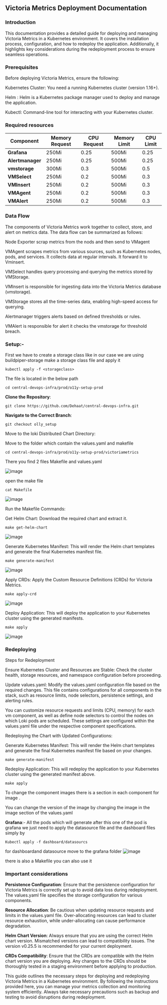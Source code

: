 ## Victoria Metrics Deployment Documentation
### Introduction
This documentation provides a detailed guide for deploying and managing Victoria Metrics in a Kubernetes environment. It covers the installation process, configuration, and how to redeploy the application. Additionally, it highlights key considerations during the redeployment process to ensure seamless operations.



### Prerequisites
Before deploying Victoria Metrics, ensure the following:

Kubernetes Cluster: You need a running Kubernetes cluster (version 1.16+).

Helm : Helm is a Kubernetes package manager used to deploy and manage the application.

Kubectl: Command-line tool for interacting with your Kubernetes cluster.

### Required resources
| **Component**            | **Memory Request** | **CPU Request** | **Memory Limit** | **CPU Limit** |
|--------------------------|--------------------|-----------------|------------------|---------------|
| **Grafana**              | 250Mi              | 0.25           | 500Mi            | 0.25         |
| **Alertmanager**         | 250Mi              | 0.25            | 500Mi            | 0.25           |
| **vmstorage**            | 300Mi              | 0.3             | 500Mi            | 0.5           |
| **VMSelect**             | 250Mi              | 0.2             | 500Mi            | 0.3           |
| **VMInsert**             | 250Mi              | 0.2             | 500Mi            | 0.3           |
| **VMAgent**              | 250Mi              | 0.2             | 500Mi            | 0.3           |
|  **VMAlert**             |250Mi               | 0.2              | 500Mi           | 0.3           |



### Data Flow
The components of Victoria Metrics work together to collect, store, and alert on metrics data. The data flow can be summarized as follows:

Node Exporter scrap metrics from the nods and  then send to VMagent

VMAgent scrapes metrics from various sources, such as Kubernetes nodes, pods, and services. It collects data at regular intervals. It forward it to Vminsert.

VMSelect handles query processing and querying the metrics stored by VMStorage.

VMInsert is responsible for ingesting data into the Victoria Metrics database (vmstorage).

VMStorage stores all the time-series data, enabling high-speed access for querying.

Alertmanager triggers alerts based on defined thresholds or rules.

VMAlert is responsible for alert it checks the vmstorage for threshold breach.

### Setup:- 

First we have to create a storage class like in our case we are using buildpiper-storage
make a storage class file and  apply it 
```
kubectl apply -f <storageclass> 
```
The file is located in the below path
```
cd central-devops-infra/prod/o11y-setup-prod
```
**Clone the Repository**:

```
git clone https://github.com/Dehaat/central-devops-infra.git
```

**Navigate to the Correct Branch**:

```
git checkout olly_setup
```

Move to the loki Distributed Chart Directory:


Move to the folder which contain the values.yaml and makefile
```
cd central-devops-infra/prod/o11y-setup-prod/victoriametrics
```
There you find 2 files Makefile and values.yaml 

![image](https://github.com/user-attachments/assets/2ed0748c-4c89-4f57-a5d3-b9a1e021c231)

open the make file 
```
cat Makefile
```
![image](https://github.com/user-attachments/assets/17ada149-d82c-4d11-8a16-f7b4aba672c9)

Run the Makefile Commands:

Get Helm Chart: Download the required chart and extract it.

```
make get-helm-chart
```
![image](https://github.com/user-attachments/assets/312b7bc7-eae4-42ab-9d39-9c545e1c2565)

Generate Kubernetes Manifest: This will render the Helm chart templates and generate the final Kubernetes manifest file.

```
make generate-manifest

```
![image](https://github.com/user-attachments/assets/961f4286-5606-411e-8364-793996074cfc)

Apply CRDs: Apply the Custom Resource Definitions (CRDs) for Victoria Metrics.
```
make apply-crd
```
![image](https://github.com/user-attachments/assets/ab28629f-b2aa-4e83-8df0-6a6c01a71e2c)

Deploy Application: This will deploy the application to your Kubernetes cluster using the generated manifests.
```
make apply
```

![image](https://github.com/user-attachments/assets/b1e28835-94da-4486-87d1-439a0b281359)


### Redeploying
Steps for Redeployment

Ensure Kubernetes Cluster and Resources are Stable: Check the cluster health, storage resources, and namespace configuration before proceeding.

Update values.yaml: Modify the values.yaml configuration file based on the required changes. This file contains configurations for all components in the stack, such as resource limits, node selectors, persistence settings, and alerting rules.

You can customize resource requests and limits (CPU, memory) for each vm component, as well as define node selectors to control the nodes on which Loki pods are scheduled. These settings are configured within the values.yaml file under the respective component specifications.

Redeploying the Chart with Updated Configurations:

Generate Kubernetes Manifest: This will render the Helm chart templates and generate the final Kubernetes manifest file based on your changes.

```
make generate-manifest

```

Redeploy Application: This will redeploy the application to your Kubernetes cluster using the generated manifest above.
```
make apply
```
To change the component images there is a  section in each component  for image .

You can change the version of the image by changing the image in the image section of the values.yaml 

**Grafana**:- 
All the pods which will generate after this one of the pod is grafana 
we just need to apply the datasource file and the dashboard files simply by 
```
Kubectl apply -f dashboard/datasourcs
```
for dashboardand datasource move to the grafana folder
![image](https://github.com/user-attachments/assets/74a45be7-1c23-4a8c-850c-ffc3154d73da)

there is also a Makefile you can also use it 

### Important considerations

**Persistence Configuration**: Ensure that the persistence configuration for Victoria Metrics is correctly set up to avoid data loss during redeployment. The values.yaml file specifies the storage configuration for various components.

**Resource Allocation**: Be cautious when updating resource requests and limits in the values.yaml file. Over-allocating resources can lead to cluster resource exhaustion, while under-allocating can cause performance degradation.


**Helm Chart Version**: Always ensure that you are using the correct Helm chart version. Mismatched versions can lead to compatibility issues. The version v0.25.5 is recommended for your current deployment.


**CRDs Compatibility**: Ensure that the CRDs are compatible with the Helm chart version you are deploying. Any changes to the CRDs should be thoroughly tested in a staging environment before applying to production.


This guide outlines the necessary steps for deploying and redeploying Victoria Metrics in a Kubernetes environment. By following the instructions provided here, you can manage your metrics collection and monitoring system efficiently. Always take necessary precautions such as backup and testing to avoid disruptions during redeployment.




